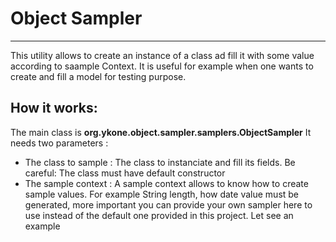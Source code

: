 # Object Sampler
***
This utility allows to create an instance of a class ad fill it with some value according to saample Context.
It is useful for example when one wants to create and fill a model for testing purpose.

## How it works:

The main class is **org.ykone.object.sampler.samplers.ObjectSampler**
It needs two parameters :
- The class to sample : The class to instanciate and fill its fields. Be careful: The class must have default constructor
- The sample context : A sample context allows to know how to create sample values. For example String length, 
                       how date value must be generated, more important you can provide your own sampler here to use
                       instead of the default one provided in this project. Let see an example
                       
   
